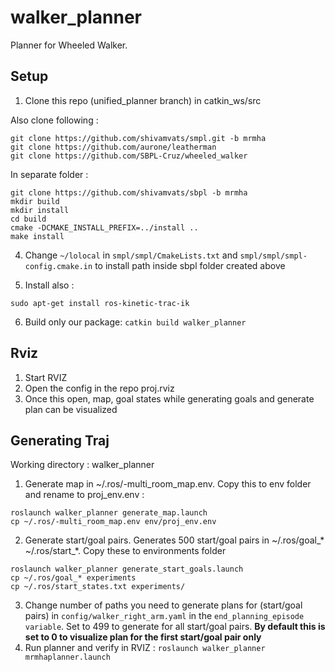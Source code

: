 # walker_planner
Planner for Wheeled Walker.

Setup
------

1. Clone this repo (unified_planner branch) in catkin_ws/src

Also clone following :
```
git clone https://github.com/shivamvats/smpl.git -b mrmha
git clone https://github.com/aurone/leatherman
git clone https://github.com/SBPL-Cruz/wheeled_walker
```

In separate folder :
```
git clone https://github.com/shivamvats/sbpl -b mrmha
mkdir build
mkdir install
cd build
cmake -DCMAKE_INSTALL_PREFIX=../install ..
make install
```

4. Change ```~/lolocal``` in ```smpl/smpl/CmakeLists.txt``` and ```smpl/smpl/smpl-config.cmake.in``` to install path inside sbpl folder created above

5. Install also :
```
sudo apt-get install ros-kinetic-trac-ik 
```
6. Build only our package: 
```catkin build walker_planner```

Rviz
------
1. Start RVIZ
2. Open the config in the repo proj.rviz
3. Once this open, map, goal states while generating goals and generate plan can be visualized

Generating Traj
--------------
Working directory : walker_planner

1. Generate map in ~/.ros/-multi_room_map.env. Copy this to env folder and rename to proj_env.env : 
```
roslaunch walker_planner generate_map.launch
cp ~/.ros/-multi_room_map.env env/proj_env.env
```

2. Generate start/goal pairs. Generates 500 start/goal pairs in ~/.ros/goal_* ~/.ros/start_*. Copy these to environments folder

```
roslaunch walker_planner generate_start_goals.launch 
cp ~/.ros/goal_* experiments
cp ~/.ros/start_states.txt experiments/
```
3. Change number of paths you need to generate plans for (start/goal pairs) in ```config/walker_right_arm.yaml``` in the ```end_planning_episode variable```. Set to 499 to generate for all start/goal pairs. **By default this is set to 0 to visualize plan for the first start/goal pair only**
4. Run planner and verify in RVIZ :
```roslaunch walker_planner mrmhaplanner.launch```
